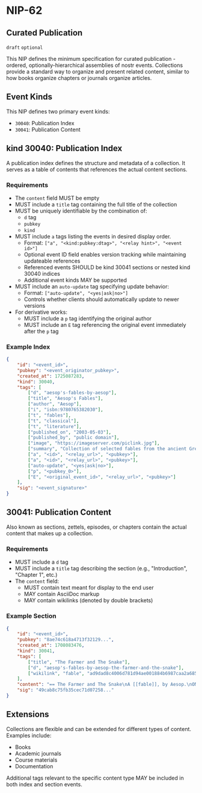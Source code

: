 NIP-62
======

Curated Publication
----------

`draft` `optional`

This NIP defines the minimum specification for curated publication - ordered, optionally-hierarchical assemblies of nostr events. Collections provide a standard way to organize and present related content, similar to how books organize chapters or journals organize articles.

## Event Kinds

This NIP defines two primary event kinds:

- `30040`: Publication Index
- `30041`: Publication Content

## kind 30040: Publication Index

A publication index defines the structure and metadata of a collection. It serves as a table of contents that references the actual content sections.

### Requirements

- The `content` field MUST be empty
- MUST include a `title` tag containing the full title of the collection
- MUST be uniquely identifiable by the combination of:
  - `d` tag
  - `pubkey`
  - `kind`
- MUST include `a` tags listing the events in desired display order.
  - Format: `["a", "<kind:pubkey:dtag>", "<relay hint>", "<event id>"]`
  - Optional event ID field enables version tracking while maintaining updateable references
  - Referenced events SHOULD be kind 30041 sections or nested kind 30040 indices
  - Additional event kinds MAY be supported
- MUST include an `auto-update` tag specifying update behavior:
  - Format: `["auto-update", "<yes|ask|no>"]`
  - Controls whether clients should automatically update to newer versions
- For derivative works:
  - MUST include a `p` tag identifying the original author
  - MUST include an `E` tag referencing the original event immediately after the `p` tag

### Example Index

```json
{
    "id": "<event_id>",
    "pubkey": "<event_originator_pubkey>",
    "created_at": 1725087283,
    "kind": 30040,
    "tags": [
        ["d", "aesop's-fables-by-aesop"],
        ["title", "Aesop's Fables"],
        ["author", "Aesop"],
        ["i", "isbn:9780765382030"],
        ["t", "fables"],
        ["t", "classical"],
        ["t", "literature"],
        ["published_on", "2003-05-03"],
        ["published_by", "public domain"],
        ["image", "https://imageserver.com/piclink.jpg"],
        ["summary", "Collection of selected fables from the ancient Greek philosopher, known as Aesop."],
        ["a", "<id>", "<relay_url>", "<pubkey>"],
        ["a", "<id>", "<relay_url>", "<pubkey>"],
        ["auto-update", "<yes|ask|no>"],
        ["p", "<pubkey_0>"],
        ["E", "<original_event_id>", "<relay_url>", "<pubkey>"]
    ],
    "sig": "<event_signature>"
}
```

## 30041: Publication Content

Also known as sections, zettels, episodes, or chapters contain the actual content that makes up a collection.

### Requirements

- MUST include a `d` tag
- MUST include a `title` tag describing the section (e.g., "Introduction", "Chapter 1", etc.)
- The `content` field:
  - MUST contain text meant for display to the end user
  - MAY contain AsciiDoc markup
  - MAY contain wikilinks (denoted by double brackets)

### Example Section

```json
{
    "id": "<event_id>",
    "pubkey": "8ae74c618a4713f32129...",
    "created_at": 1708083476,
    "kind": 30041,
    "tags": [
        ["title", "The Farmer and The Snake"],
        ["d", "aesop's-fables-by-aesop-the-farmer-and-the-snake"],
        ["wikilink", "fable", "ad9dad8c4006d781d94ae001884b6987caa2a6852f3f43a571ca6838d0ced3af", "wss://thecitadel.nostr1.com"]
    ],
    "content": "== The Farmer and The Snake\nA [[fable]], by Aesop.\nONE WINTER a Farmer found a Snake stiff and frozen with cold. He had compassion on it, and taking it up, placed it in his bosom. The Snake was quickly revived by the warmth, and resuming its natural instincts, bit its benefactor, inflicting on him a mortal wound. 'Oh,' cried the Farmer with his last breath, 'I am rightly served for pitying a scoundrel.'\nThe greatest kindness will not bind the ungrateful.",
    "sig": "49cab8c75fb35cec71d07258..."
}
```

## Extensions

Collections are flexible and can be extended for different types of content. Examples include:

- Books
- Academic journals
- Course materials
- Documentation

Additional tags relevant to the specific content type MAY be included in both index and section events.
